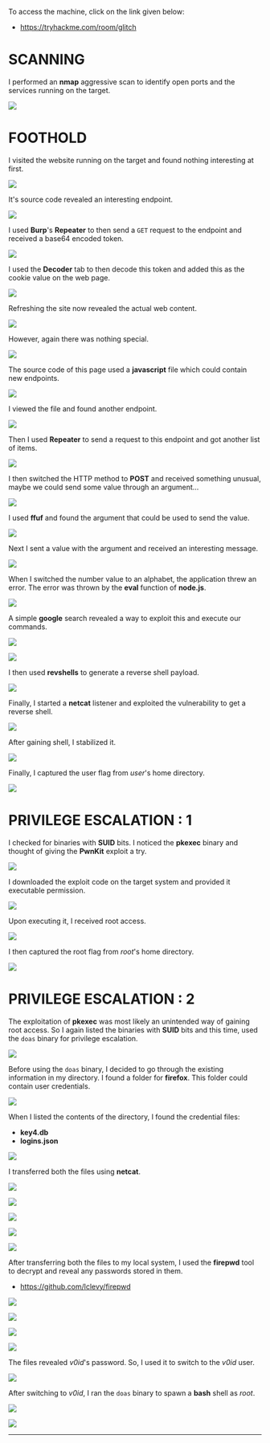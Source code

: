 To access the machine, click on the link given below:
- https://tryhackme.com/room/glitch

# SCANNING

I performed an **nmap** aggressive scan to identify open ports and the services running on the target.

![](IMAGES/1.png)

# FOOTHOLD

I visited the website running on the target and found nothing interesting at first.

![](IMAGES/2.png)

It's source code revealed an interesting endpoint.

![](IMAGES/3.png)

I used **Burp**'s **Repeater** to then send a `GET` request to the endpoint and received a base64 encoded token.

![](IMAGES/4.png)

I used the **Decoder** tab to then decode this token and added this as the cookie value on the web page.

![](IMAGES/5.png)

Refreshing the site now revealed the actual web content.

![](IMAGES/6.png)

However, again there was nothing special.

![](IMAGES/7.png)

The source code of this page used a **javascript** file which could contain new endpoints.

![](IMAGES/8.png)

I viewed the file and found another endpoint.

![](IMAGES/9.png)

Then I used **Repeater** to send a request to this endpoint and got another list of items.

![](IMAGES/10.png)

I then switched the HTTP method to **POST** and received something unusual, maybe we could send some value through an argument...

![](IMAGES/11.png)

I used **ffuf** and found the argument that could be used to send the value.

![](IMAGES/12.png)

Next I sent a value with the argument and received an interesting message.

![](IMAGES/13.png)

When I switched the number value to an alphabet, the application threw an error. The error was thrown by the **eval** function of **node.js**.

![](IMAGES/14.png)

A simple **google** search revealed a way to exploit this and execute our commands.

![](IMAGES/15.png)

![](IMAGES/16.png)

I then used **revshells** to generate a reverse shell payload.

![](IMAGES/17.png)

Finally, I started a **netcat** listener and exploited the vulnerability to get a reverse shell.

![](IMAGES/18.png)

After gaining shell, I stabilized it.

![](IMAGES/19.png)

Finally, I captured the user flag from *user*'s home directory.

![](IMAGES/20.png)

# PRIVILEGE ESCALATION : 1

I checked for binaries with **SUID** bits. I noticed the **pkexec** binary and thought of giving the **PwnKit** exploit a try.

![](IMAGES/21.png)

I downloaded the exploit code on the target system and provided it executable permission.

![](IMAGES/22.png)

Upon executing it, I received root access.

![](IMAGES/23.png)

I then captured the root flag from *root*'s home directory.

![](IMAGES/24.png)

# PRIVILEGE ESCALATION : 2

The exploitation of **pkexec** was most likely an unintended way of gaining root access. So I again listed the binaries with **SUID** bits and this time, used the `doas` binary for privilege escalation.

![](IMAGES/25.png)

Before using the `doas` binary, I decided to go through the existing information in my directory. I found a folder for **firefox**. This folder could contain user credentials.

![](IMAGES/26.png)

When I listed the contents of the directory, I found the credential files:
- **key4.db**
- **logins.json**

![](IMAGES/27.png)

I transferred both the files using **netcat**.

![](IMAGES/28.png)

![](IMAGES/29.png)

![](IMAGES/30.png)

![](IMAGES/31.png)

![](IMAGES/32.png)

After transferring both the files to my local system, I used the **firepwd** tool to decrypt and reveal any passwords stored in them.
- https://github.com/lclevy/firepwd

![](IMAGES/33.png)

![](IMAGES/34.png)

![](IMAGES/35.png)

![](IMAGES/36.png)

The files revealed *v0id*'s password. So, I used it to switch to the *v0id* user.

![](IMAGES/37.png)

After switching to *v0id*, I ran the `doas` binary to spawn a **bash** shell as *root*.

![](IMAGES/38.png)

![](IMAGES/39.png)

---
